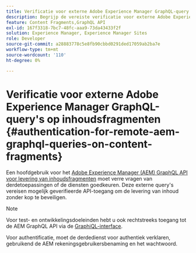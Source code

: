 ```yaml
---
title: Verificatie voor externe Adobe Experience Manager GraphQL-query's op inhoudsfragmenten
description: Begrijp de vereiste verificatie voor externe Adobe Experience Manager GraphQL-query's om de levering van inhoud zonder kop te beveiligen.
feature: Content Fragments,GraphQL API
exl-id: 167f3318-7bc7-48fc-aaa9-73da43433f2f
solution: Experience Manager, Experience Manager Sites
role: Developer
source-git-commit: a28883778c5e8fb90cbbd0291ded17059ab2ba7e
workflow-type: tm+mt
source-wordcount: '110'
ht-degree: 0%

---
```


# Verificatie voor externe Adobe Experience Manager GraphQL-query&#39;s op inhoudsfragmenten {#authentication-for-remote-aem-graphql-queries-on-content-fragments}

Een hoofdgebruik voor het [Adobe Experience Manager (AEM) GraphQL API voor levering van inhoudsfragmenten](/help/sites-developing/headless/graphql-api/graphql-api-content-fragments.md) moet verre vragen van derdetoepassingen of de diensten goedkeuren. Deze externe query&#39;s vereisen mogelijk geverifieerde API-toegang om de levering van inhoud zonder kop te beveiligen.

>[!NOTE]
>
>Voor test- en ontwikkelingsdoeleinden hebt u ook rechtstreeks toegang tot de AEM GraphQL API via de [GraphiQL-interface](/help/sites-developing/headless/graphql-api/graphql-api-content-fragments.md#graphiql-interface).

Voor authentificatie, moet de derdedienst voor authentiek verklaren, gebruikend de AEM rekeningsgebruikersbenaming en het wachtwoord.

<!-- 6.5.10.0 - does this content/page need to be migrated? -->

<!--
For authentication the third-party service needs to [retrieve an Access Token](#retrieving-access-token), that can then be [used in the GraphQL Request](#use-access-token-in-graphql-request).

## Retrieving an Access Token {#retrieving-access-token}

See [Generating Access Tokens for Server Side APIs](/help/sites-developing/generating-access-tokens-for-server-side-apis.md) for full details.

## Using the Access Token in a GraphQL Request {#use-access-token-in-graphql-request}

For a third-party service to connect with an AEM instance it needs to have an *Access Token*. The service must then add this token to the `Authorization` header on the POST request. 

For example, a GraphQL Authorization Header:

```xml
Authorization: Bearer <access_token>
```

## Permission Requirements {#permission-requirements}

All requests made using the access token will actually be made *by the user account that generated the token*. 

This means that you need to check that the account has the permissions required to run GraphQL queries. 

You can check this by using GraphiQL on the local instance.
-->
